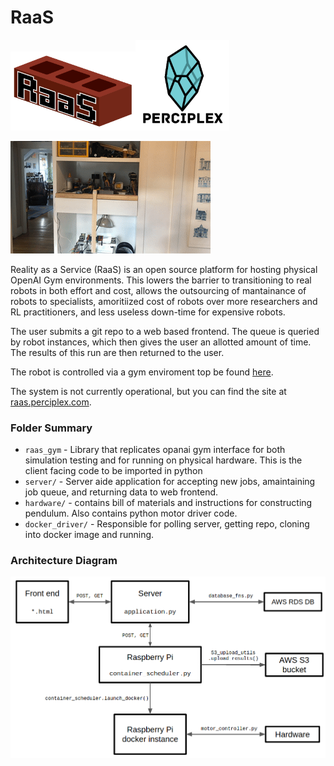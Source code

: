 # RaaS

<img src="server/static/logo.png" alt="Your image title" width="200"/><img src="server/static/pplex_logo_wordmark.png" alt="Your image title" width="150"/>

![pendulum swing up](swingup.gif)

Reality as a Service (RaaS) is an open source platform for hosting physical OpenAI Gym environments. This lowers the barrier to transitioning to real robots in both effort and cost, allows the outsourcing of mantainance of robots to specialists, amoritiized cost of robots over more researchers and RL practitioners, and less useless down-time for expensive robots.

The user submits a git repo to a web based frontend. The queue is queried by robot instances, which then gives the user an allotted amount of time. The results of this run are then returned to the user.

The robot is controlled via a gym enviroment top be found [here](https://github.com/perciplex/raas-envs).

The system is not currently operational, but you can find the site at [raas.perciplex.com](http://raas.perciplex.com).

### Folder Summary

- `raas_gym` - Library that replicates opanai gym interface for both simulation testing and for running on physical hardware. This is the client facing code to be imported in python
- `server/` - Server aide application for accepting new jobs, amaintaining job queue, and returning data to web frontend.
- `hardware/` - contains bill of materials and instructions for constructing pendulum. Also contains python motor driver code.
- `docker_driver/` - Responsible for polling server, getting repo, cloning into docker image and running.

### Architecture Diagram

![](block_diagram.png)
